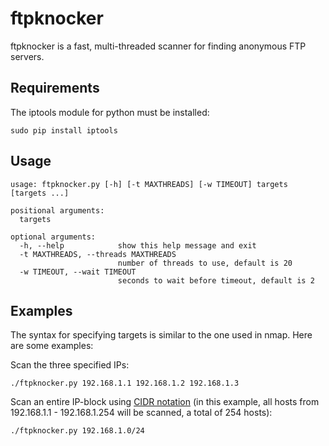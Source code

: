 ftpknocker
==========

ftpknocker is a fast, multi-threaded scanner for finding anonymous FTP servers.

Requirements
------------

The iptools module for python must be installed:

```
sudo pip install iptools
```

Usage
-----

```
usage: ftpknocker.py [-h] [-t MAXTHREADS] [-w TIMEOUT] targets [targets ...]

positional arguments:
  targets

optional arguments:
  -h, --help            show this help message and exit
  -t MAXTHREADS, --threads MAXTHREADS
                        number of threads to use, default is 20
  -w TIMEOUT, --wait TIMEOUT
                        seconds to wait before timeout, default is 2
```

Examples
--------

The syntax for specifying targets is similar to the one used in nmap. Here are some examples:

Scan the three specified IPs:
```
./ftpknocker.py 192.168.1.1 192.168.1.2 192.168.1.3
```

Scan an entire IP-block using <a href="http://en.wikipedia.org/wiki/Classless_Inter-Domain_Routing#CIDR_notation">CIDR notation</a> (in this example, all hosts from 192.168.1.1 - 192.168.1.254 will be scanned, a total of 254 hosts):
```
./ftpknocker.py 192.168.1.0/24
```


